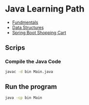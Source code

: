 # Java Learning Path

- [Fundmentals](./fundamentals/)
- [Data Structures](./data_structures/)
- [Spring Boot Shopping Cart](./shopping_cart/)

## Scrips

### Compile the Java Code

```bash
javac -d bin Main.java
```

## Run the program


```bash
java -cp bin Main
```